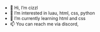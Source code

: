 - 👋 Hi, I’m cizzl
- 👀 I’m interested in luau, html, css, python
- 🌱 I’m currently learning html and css
- 📫 You can reach me via discord, 

<!---
HenroWasTaken/HenroWasTaken is a ✨ special ✨ repository because its `README.md` (this file) appears on your GitHub profile.
You can click the Preview link to take a look at your changes.
--->
